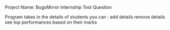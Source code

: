 Project Name: BugsMirror Internship Test Question



Program takes in the details of students
you can :  add details
           remove details
           see top performances based on their marks
 

           
